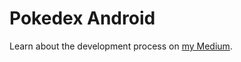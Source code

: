 # Pokedex Android

Learn about the development process on [my Medium](https://seanaujong.medium.com/creating-a-pokedex-app-for-android-678326295929).
